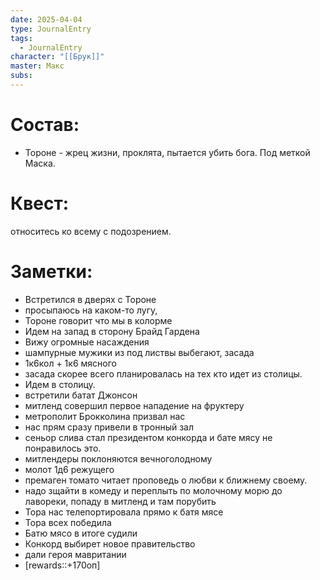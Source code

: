 ```yaml
---
date: 2025-04-04
type: JournalEntry
tags:
  - JournalEntry
character: "[[Брук]]"
master: Макс
subs:
---
```

# Состав:
 - Тороне - жрец жизни, проклята, пытается убить бога. Под меткой Маска.

# Квест:
относитесь ко всему с подозрением.

# Заметки:
- Встретился в дверях с Тороне
- просыпаюсь на каком-то лугу,
- Тороне говорит что мы в колорме
- Идем на запад в сторону Брайд Гардена
- Вижу огромные насаждения
- шампурные мужики из под листвы выбегают, засада
- 1к6кол + 1к6 мясного
- засада скорее всего планировалась на тех кто идет из столицы.
- Идем в столицу.
- встретили батат Джонсон
- митленд совершил первое нападение на фруктеру
- метрополит Брокколина призвал нас
- нас прям сразу привели в тронный зал
- сеньор слива стал президентом конкорда и бате мясу не понравилось это.
- митлендеры поклоняются вечноголодному
- молот 1д6 режущего
- премаген томато читает проповедь о любви к ближнему своему.
- надо зщайти в комеду и переплыть по молочному морю до лавореки, попаду в митленд и там порубить 
- Тора нас телепортировала прямо к батя мясе
- Тора всех победила
- Батю мясо в итоге судили
- Конкорд выбирет новое правительство
- дали героя мавритании
- [rewards::+170оп]
